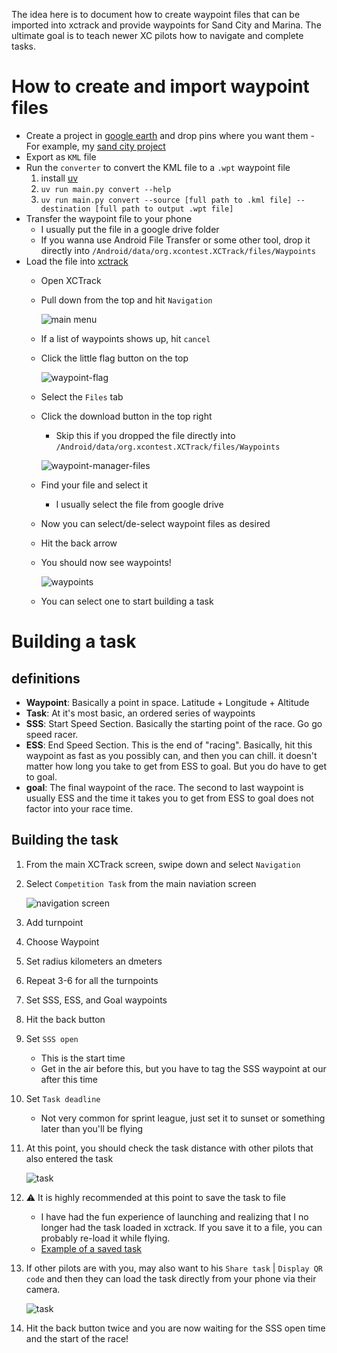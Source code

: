 

The idea here is to document how to create waypoint files that can be imported into xctrack and provide waypoints for
Sand City and Marina. The ultimate goal is to teach newer XC pilots how to navigate and complete tasks.

# How to create and import waypoint files

- Create a project in [google earth](https://earth.google.com/) and drop pins where you want them
  -For example, my [sand city project](https://earth.google.com/earth/d/1X3ToC1Kt2kLXc0vw8LZcZgNbkZDY9afE?usp=sharing)
- Export as `KML` file
- Run the `converter` to convert the KML file to a `.wpt` waypoint file
    1. install [uv](https://github.com/astral-sh/uv)
    2. `uv run main.py convert --help`
    3. `uv run main.py convert --source [full path to .kml file] --destination [full path to output .wpt file]`
- Transfer the waypoint file to your phone
    - I usually put the file in a google drive folder
    - If you wanna use Android File Transfer or some other tool, drop it directly into
      `/Android/data/org.xcontest.XCTrack/files/Waypoints`
- Load the file into [xctrack](https://xctrack.org/)
    - Open XCTrack
    - Pull down from the top and hit `Navigation`

        ![main menu](screenshots/main-menu.png)

    - If a list of waypoints shows up, hit `cancel`
    - Click the little flag button on the top

        ![waypoint-flag](screenshots/navigation.png)

    - Select the `Files` tab
    - Click the download button in the top right
        - Skip this if you dropped the file directly into `/Android/data/org.xcontest.XCTrack/files/Waypoints`

        ![waypoint-manager-files](screenshots/waypoint-manager-files.png)

    - Find your file and select it
        - I usually select the file from google drive
    - Now you can select/de-select waypoint files as desired
    - Hit the back arrow
    - You should now see waypoints!

        ![waypoints](screenshots/waypoint-navigation-waypoints.png)

    - You can select one to start building a task

# Building a task

## definitions

- **Waypoint**: Basically a point in space. Latitude + Longitude + Altitude
- **Task**: At it's most basic, an ordered series of waypoints
- **SSS**: Start Speed Section. Basically the starting point of the race. Go go speed racer.
- **ESS**: End Speed Section. This is the end of "racing". Basically, hit this waypoint as fast as you possibly can, and
  then you can chill. it doesn't matter how long you take to get from ESS to goal. But you do have to get to goal.
- **goal**: The final waypoint of the race. The second to last waypoint is usually ESS and the time it takes you to get
  from ESS to goal does not factor into your race time.

## Building the task

1. From the main XCTrack screen, swipe down and select `Navigation`
2. Select `Competition Task` from the main naviation screen

    ![navigation screen](screenshots/navigation.png)

3. Add turnpoint
4. Choose Waypoint
5. Set radius kilometers an dmeters
6. Repeat 3-6 for all the turnpoints
7. Set SSS, ESS, and Goal waypoints
8. Hit the back button
9. Set `SSS open`
    - This is the start time
    - Get in the air before this, but you have to tag the SSS waypoint at our after this time
10. Set `Task deadline`
    - Not very common for sprint league, just set it to sunset or something later than you'll be flying
11. At this point, you should check the task distance with other pilots that also entered the task

    ![task](screenshots/sand-city-task-1.png)

12. :warning: It is highly recommended at this point to save the task to file
    - I have had the fun experience of launching and realizing that I no longer had the task loaded in xctrack. If you
      save it to a file, you can probably re-load it while flying.
    - [Example of a saved task](./sand-city-task-1.xctsk)
13. If other pilots are with you, may also want to his `Share task` | `Display QR code` and then they can load the task
    directly from your phone via their camera.

    ![task](screenshots/sand-city-task-1-QR-code.png)

14. Hit the back button twice and you are now waiting for the SSS open time and the start of the race!
